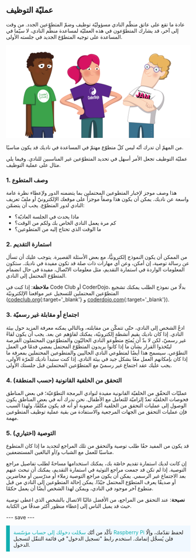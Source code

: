 ## عمليّة التوظيف

عادة ما تقع على عاتق منظّم النادي مسؤوليّة توظيف وضمّ المتطوّعين الجدد. من وقت إلى آخر، قد يشارك المتطوّعون في هذه العمليّة لمساعدة منظّم النادي، لا سيّما في المساعدة على توجيه المتطوّع الجديد في جلسته الأولى.

![ثلاثة متطوعين واقفين.](images/2-RPF-Volunteers.png)

من المهمّ أن تدرك أنّه ليس كلّ متطوّع مهتمّ في المساعدة في ناديك قد يكون مناسبًا.

عمليّة التوظيف تجعل الأمر أسهل في تحديد المتطوّعين غير المناسبين للنادي. وفيما يلي مثال على عملية التوظيف.

### 1. وصف المتطوع


هذا وصف موجز لإخبار المتطوعين المحتملين بما يتضمنه الدور ولإعطاء نظرة عامة واسعة عن ناديك. يمكن أن يكون هذا وصفاً موجزاً على موقعك الإلكترونيّ أو ملفّ تعريف النادي لدور المتطوّع. يجب أن يتضمّن:

* ماذا يحدث في الجلسة العاديّة؟
* كم مرة يعمل النادي الخاص بك ولكم من الوقت؟
* ما الوقت الذي تحتاج إليه من المتطوعين؟

### 2. استمارة التقديم

من الممكن أن يكون النموذج إلكترونيًّا، مع بعض الأسئلة القصيرة. يتوجب عليك أن تسأل عن رسالة توصية، إن أمكن، وعن أي مهارات ذات صلة قد تكون مفيدة في ناديك. ستكون المعلومات الواردة في استمارة التقديم، مثل معلومات الاتّصال، مفيدة في حال انضمام المتطوّع المحتمل إلى النادي.

**ملاحظة**: إذا كنت في Code Club أو CoderDojo، بدلًا من نموذج الطلب يمكنك تشجيع المتطوّعين المحتملين للتسجيل عبر مواقعنا الإلكترونيّة ([codeclub.org](https://codeclub.org){:target='_blank'} و [coderdojo.com](https://coderdojo.com){:target='_blank'}).

### 3. اجتماع أو مقابلة غير رسميّة

ادعُ الشخص إلى النادي، حتّى تتمكّن من مقابلته، وبالتالي يمكنه معرفة المزيد حول بيئة النادي. إذا كان ناديك يقيم أنشطة إلكترونيّة، يمكنك لقاؤهم عن بعد. يجب أن يكون لقاءً غير رسميّ، لكن لا بدّ أن يُمنَح متطّوعو النادي الحاليّون والمتطوّعون المحتملون الفرصة ليتّخذوا القرار يشأن ما إذا كانوا يريدون المتطوّع المحتمل يمضي قدمًا في العمل التطوّعي. سيسمح هذا أيضًا لمتطوعي النادي الحاليين والمتطوعين المحتملين بمعرفة ما إذا كان بإمكانهم العمل معًا بشكل جيد في بيئة النادي. إذا كنت ستبدأ ناديك للمرّة الأولى، يجب عليك عقد اجتماع غير رسميّ مع المتطوّعين المحتملين قبل جلستك الأولى.

### 4. التحقق من الخلفية القانونية (حسب المنطقة)

عمليّات التحقّق من الخلفيّة القانونية مفيدة لنوادي البرمجة التطوّعيّة؛ في بعض المناطق فحوصات الخلفيّة تعدّ إلزاميّة للتعامل مع الأطفال. نحن ندرك أنه في بعض المناطق يكون الوصول إلى عمليات التحقق من الخلفية أكثر صعوبة أو أنه قد يكون مكلفًا، ولهذا السبب فإن عمليات التحقق من الجهات المرجعية والاستفادة من بقية عملية توظيف المتطوعين مهمة.

### 5. التوصية (اختياري)

قد يكون من المفيد حقًا طلب توصية والتحقق من تلك المراجع لتحديد ما إذا كان المتطوع مناسبًا للعمل مع الشباب و/أو البالغين المستضعفين.

إن كانت لديك استمارة تقديم خاصّة بك، يمكنك استخدامها مساحةً لطلب تفاصيل مراجع التوصية. إذا لم تكن قد جمعت مراجع التوثية في استمارة التقديم، يمكنك أن تبحث عنهم بعد الاجتماع غير الرسمي. يمكن أن يكون مراجع التوصية زملاء أو مدرّسين أو محاضرين أو صديقًا يعرف المتطوّع المحتمل جيّدًا. يمكن إحالة المتطوعين إلى النادي من قبل متطوع آخر موجود في النادي، ويمكن لهذا الشخص أيضًا أن يعمل حكمًا.

**نصيحة**: عند التحقق من المراجع، من الأفضل غالبًا الاتصال بالشخص الذي اعطى توصية حيث قد يميل الناس إلى إعطاء منظور أكثر صدقًا من الكتابة.

--- save ---

<p style="border-left: solid; border-width:10px; border-color: #0faeb0; background-color: aliceblue; padding: 10px;">
تأكّد من أنّك <span style="color: #0faeb0">سجّلت دخولك إلى حساب مؤسّسة Raspberry Pi</span> لحفظ تقدّمك، وإلّا فلن يُسجَّل إتمامك. استخدم رابط "تسجيل الدخول" في قائمة التنقّل لتسجيل الدخول.
</p>
